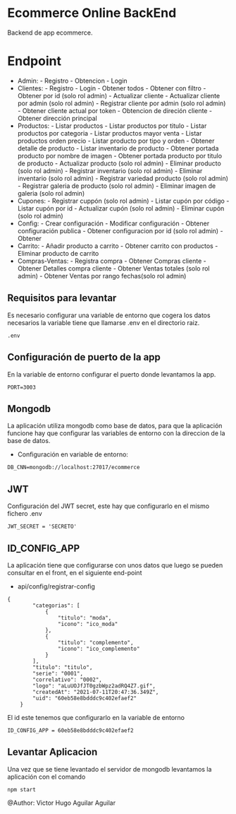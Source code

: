 # Ecommerce Online BackEnd

Backend de app ecommerce.

# Endpoint

* Admin:
        - Registro
        - Obtencion
        - Login    
* Clientes:
        - Registro
        - Login
        - Obtener todos
        - Obtener con filtro
        - Obtener por id (solo rol admin)
        - Actualizar cliente 
        - Actualizar cliente por admin (solo rol admin)
        - Registrar cliente por admin (solo rol admin)
        - Obtener cliente actual por token
        - Obtencion de direción cliente
        - Obtener dirección principal
* Productos:
        - Listar productos
        - Listar productos por titulo
        - Listar productos por categoria
        - Listar productos mayor venta
        - Listar productos orden precio
        - Listar producto por tipo y orden
        - Obtener detalle de producto
        - Listar inventario de producto
        - Obtener portada producto por nombre de imagen
        - Obtener portada producto por titulo de producto
        - Actualizar producto (solo rol admin)
        - Eliminar producto (solo rol admin)
        - Registrar inventario (solo rol admin)
        - Eliminar inventario (solo rol admin)
        - Registrar variedad producto (solo rol admin)
        - Registrar galeria de producto (solo rol admin)
        - Eliminar imagen de galeria (solo rol admin)
* Cupones:
        - Registrar cuppón (solo rol admin)
        - Listar cupón por código
        - Listar cupón por id
        - Actualizar cupón (solo rol admin)
        - Eliminar cupón (solo rol admin)
* Config:
        - Crear configuración
        - Modificar configuración
        - Obtener configuración publica
        - Obtener configuracion por id (solo rol admin)
        - Obtener 
* Carrito:
        - Añadir producto a carrito
        - Obtener carrito con productos
        - Eliminar producto de carrito
* Compras-Ventas:
        - Registra compra
        - Obtener Compras cliente
        - Obtener Detalles compra cliente
        - Obtener Ventas totales (solo rol admin)
        - Obtener Ventas por rango fechas(solo rol admin)

## Requisitos para levantar

Es necesario configurar una variable de entorno que cogera los datos necesarios la variable tiene que llamarse .env en el directorio raiz.

`````
.env
`````

## Configuración de puerto de la app

En la variable de entorno configurar el puerto donde levantamos la app.

`````
PORT=3003
`````

## Mongodb

La aplicación utiliza mongodb como base de datos, para que la aplicación funcione hay que configurar las variables de entorno con la direccion de la base de datos.

- Configuración en variable de entorno:

`````
DB_CNN=mongodb://localhost:27017/ecommerce
``````

## JWT

Configuración del JWT secret, este hay que configurarlo en el mismo fichero .env

`````
JWT_SECRET = 'SECRETO'
``````

## ID_CONFIG_APP

La aplicación tiene que configurarse con unos datos que luego se pueden consultar en el front, en el siguiente end-point 

- api/config/registrar-config

`````
{
        "categorias": [
            {
                "titulo": "moda",
                "icono": "ico_moda"
            },
            {
                "titulo": "complemento",
                "icono": "ico_complemento"
            }
        ],
        "titulo": "titulo",
        "serie": "0001",
        "correlativo": "0002",
        "logo": "aLuUOJfJT0gzbWpz2adRQ4Z7.gif",
        "createdAt": "2021-07-11T20:47:36.349Z",
        "uid": "60eb58e8bdddc9c402efaef2"
    }
``````

El id este tenemos que configurarlo en la variable de entorno

`````
ID_CONFIG_APP = 60eb58e8bdddc9c402efaef2
``````

## Levantar Aplicacion

Una vez que se tiene levantado el servidor de mongodb levantamos la aplicación con el comando

`````
npm start
`````

@Author: Victor Hugo Aguilar Aguilar

